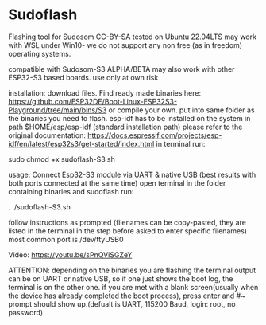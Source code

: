 # Sudoflash
Flashing tool for Sudosom
CC-BY-SA
tested on Ubuntu 22.04LTS
may work with WSL under Win10- we do not support any non free (as in freedom) operating systems.

compatible with Sudosom-S3 ALPHA/BETA
may also work with other ESP32-S3 based boards.
use only at own risk

installation:
download files.
Find ready made binaries here: https://github.com/ESP32DE/Boot-Linux-ESP32S3-Playground/tree/main/bins/S3 or compile your own.
put into same folder as the binaries you need to flash.
esp-idf has to be installed on the system in path $HOME/esp/esp-idf (standard installation path)
please refer to the original documentation: https://docs.espressif.com/projects/esp-idf/en/latest/esp32s3/get-started/index.html
in terminal run:

sudo chmod +x sudoflash-S3.sh

usage:
Connect Esp32-S3 module via UART & native USB (best results with both ports connected at the same time)
open terminal in the folder containing binaries and sudoflash
run:

. ./sudoflash-S3.sh

follow instructions as prompted (filenames can be copy-pasted, they are listed in the terminal in the step before asked to enter specific filenames)
most common port is /dev/ttyUSB0

Video: https://youtu.be/sPnQViSGZeY

ATTENTION: depending on the binaries you are flashing the terminal output can be on UART or native USB, so if one just shows the boot log, the terminal is on the other one. if you are met with a blank screen(usually when the device has already completed the boot process), press enter and #~ prompt should show up.(defualt is UART, 115200 Baud, login: root, no password)




